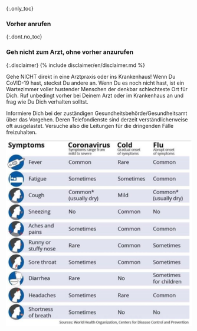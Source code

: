 {:.only_toc}
### Vorher anrufen

{:.dont.no_toc}
### Geh nicht zum Arzt, ohne vorher anzurufen

{:.disclaimer}
{% include disclaimer/en/disclaimer.md %}


Gehe NICHT direkt in eine Arztpraxis oder ins Krankenhaus! Wenn Du CoVID-19 hast, steckst Du andere an. Wenn Du es noch nicht hast, ist ein Wartezimmer voller hustender Menschen der denkbar schlechteste Ort für Dich. Ruf unbedingt vorher bei Deinem Arzt oder im Krankenhaus an und frag wie Du Dich verhalten solltst.

Informiere Dich bei der zuständigen Gesundheitsbehörde/Gesundheitsamt über das Vorgehen. Deren Telefondienste sind derzeit verständlicherweise oft ausgelastet. Versuche also die Leitungen für die dringenden Fälle freizuhalten.

![](/images/en/covid19-symptoms.png)
